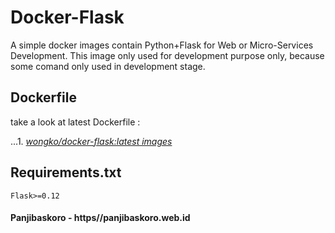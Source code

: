 # Docker-Flask 
  
A simple docker images contain Python+Flask for Web or Micro-Services Development. This image only used for development purpose only, because some comand only used in development stage. 

## Dockerfile

take a look at latest Dockerfile :

...1. [*wongko/docker-flask:latest images*](../blob/master/Dockerfile)

## Requirements.txt

```Flask>=0.12```

#### Panjibaskoro - https//panjibaskoro.web.id

